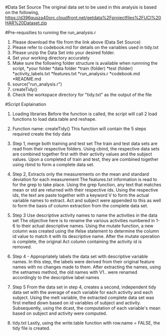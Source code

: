 
#Data Set Source
The original data set to be used in this analysis is based on the following, 
https://d396qusza40orc.cloudfront.net/getdata%2Fprojectfiles%2FUCI%20HAR%20Dataset.zip

#Pre-requsities to running the run_analysis.r
1. Please download the file from the link above (Data Set Source)
2. Please refer to codebook.md for details on the variables used in tidy.txt
3. Please unzip the Data Set into your desired folder.
4. Set your working directory accurately
5. Make sure the following folder structure is available when runnning the script,
  *your folder
    *data folder
      *train (folder)
      *test (folder)
      *activity_labels.txt
      *features.txt
      *run_analysis.r
      *codebook.md
      *README.md
6. source("run_analysis.r")
7. createTidy()
8. Check the workspace directory for "tidy.txt" as the output of the file

#Script Explaination
1. Loading libraries
Before the function is called, the script will call 2 load functions to load data.table and reshape.

2. Function name: createTidy()
This function will contain the 5 steps required create the tidy data

3. Step 1, merge both training and test set
The train and test data sets are read from their respective folders. Using cbind, the respective data sets are combined together first with their activity values and the subject values. Upon a completed of train and test, they are combined together using rbind to form a complete data set.

4. Step 2, Extracts only the measurements on the mean and standard deviation for each measurement
The features.txt information is read to for the grep to take place. Using the grep function, any text that matches mean or std are returned with their respective ids. Using the respective ids, the text are paste together with a keyword V to form the actual variable names to extract. Act and subject were appended to this as well to form the basis of column extraction from the complete data set.

5. Step 3 Use descriptive activity names to name the activities in the data set
The objective here is to rename the various activities numbered in 1-6 to their actual descriptive names. Using the mutate function, a new column was created using the ifelse statement to determine the column id value to match it with its descriptive name. After the mutate operation is complete, the original Act column containing the activity id is removed.

6. Step 4 - Appropriately labels the data set with descriptive variable names.
In this step, the labels were derived from their original feature names with no changes made to them. After extracting the names, using the setnames method, the old names with V1.. were renamed accordingly to the descriptive label names

7. Step 5 From the data set in step 4, creates a second, independent tidy data set with the average of each variable for each activity and each subject.
Using the melt variable, the extracted complete data set was first melted down based on id variables of subject and activity. Subsequently, using the dcast, the computation of each variable's mean based on subject and activity were computed.

8. tidy.txt
Lastly, using the write.table function with row.name = FALSE, the tidy file is created.


